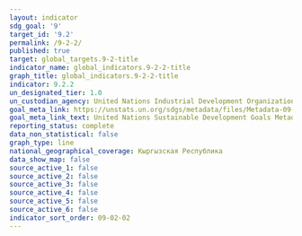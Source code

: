 ```yaml
---
layout: indicator
sdg_goal: '9'
target_id: '9.2'
permalink: /9-2-2/
published: true
target: global_targets.9-2-title
indicator_name: global_indicators.9-2-2-title
graph_title: global_indicators.9-2-2-title
indicator: 9.2.2
un_designated_tier: 1.0
un_custodian_agency: United Nations Industrial Development Organization (UNIDO)
goal_meta_link: https://unstats.un.org/sdgs/metadata/files/Metadata-09-02-02.pdf
goal_meta_link_text: United Nations Sustainable Development Goals Metadata (PDF 323 KB)
reporting_status: complete
data_non_statistical: false
graph_type: line
national_geographical_coverage: Кыргызская Республика
data_show_map: false
source_active_1: false
source_active_2: false
source_active_3: false
source_active_4: false
source_active_5: false
source_active_6: false
indicator_sort_order: 09-02-02
---
```

